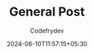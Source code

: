 ---
title: "General Post"
author: "Codefrydev"
weight: 100
date: 2024-06-10T11:57:15+05:30
lastmod: 2024-06-24T23:59:59-07:00
description: "Post For General Purpose"  
hideMeta: true
---